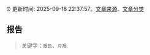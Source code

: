 :alarm_clock: 更新时间: 2025-09-18 22:37:57。[文章来源](/README.md)、[文章分类](/TAGS.md)

## 报告


> 关键字：`报告`、`月报`



